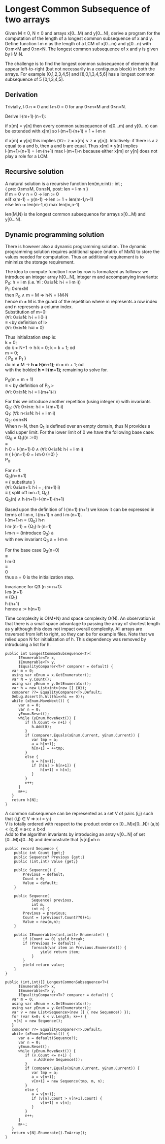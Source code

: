 # Longest Common Subsequence of two arrays

Given M &ge; 0, N &ge; 0 and arrays x\[0...M) and y\[0...N), derive a program for the computation of the length of a longest common subsequence of x and y. 
Define function l&#8729;m&#8729;n as the length of a LCM of x\[0...m) and y\[0...n) with 0&le;m&lt;M and 0&le;n&lt;N.
The longest common subsequence of x and y is given by l&#8729;M&#8729;N. 

The challenge is to find the longest common subsequence of elements that appear left-to-right (but not necessarily in a contiguous block) in both the arrays. For example \[0,1,2,3,4,5\] and \[8,0,1,3,4,5,6\] has a longest common subsequence of 5 \[0,1,3,4,5\]. 

## Derivation

Trivially, l&#8729;0&#8729;n = 0 and l&#8729;m&#8729;0 = 0 for any 0&le;m&lt;M and 0&le;n&lt;N.

Derive l&#8729;(m+1)&#8729;(n+1): 

if x\[m\] = y\[n\] then every common subsequence of x\[0...m) and y\[0...n) can be extended with x\[m\] so l&#8729;(m+1)&#8729;(n+1) = 1 + l&#8729;m&#8729;n

if x\[m\] &ne; y\[n\] this implies (&forall;z:: z &ne; x\[m\] &or; z &ne; y\[n\]). Intuitively: if there is a z equal to a and b, then a and b are equal. Thus  x\[m\] &ne; y\[n\] implies  l&#8729;(m+1)&#8729;(n+1) =  l&#8729;m&#8729;(n+1) max  l&#8729;(m+1)&#8729;n because either x\[m\] or y\[n\] does not play a role for a LCM.

## Recursive solution

A natural solution is a recursive function len(m,n:int) : int ;<br/>
{ pre: 0&le;m&le;M, 0&le;n&le;N, post: len = l&#8729;m&#8729;n }<br/>
if m = 0 &or; n = 0 -> len := 0<br/>
elif x(m-1) = y(n-1) -> len := 1 + len(m-1,n-1)<br/>
else len := len(m-1,n) max len(m,n-1)<br/>
    
len(M,N) is the longest common subsequence for arrays x\[0...M) and y\[0...N).

## Dynamic programming solution

There is however also a dynamic programming solution. The dynamic programming solution requires additional space (matrix of MxN) to store the values needed for computation. Thus an additional requirement is to minimize the storage requirement.

The idea to compute function l row by row is formalized as follows: we introduce an integer array h\[0...N], integer m and accompanying invariants:<br />
P<sub>0</sub>: h = l&#8729;m (i.e. &forall;i : 0&le;i&le;N: h&#8729;i = l&#8729;m&#8729;i))<br/>
P<sub>1</sub>: 0&le;m&le;M<br/>
then P<sub>0</sub> &and; m = M => h&#8729;N = l&#8729;M&#8729;N<br/>
hence m &ne; M is the guard of the repetition where m represents a row index and n represents a column index.<br/>
Substitution of m=0: <br/>
(&forall;i: 0&le;i&le;N: h&#8729;i = l&#8729;0&#8729;i)<br/>
&equiv; \<by definition of l\><br/>
(&forall;i: 0&le;i&le;N: h&equiv;i = 0)

Thus initialization step is:<br/>
k = 0;<br/>
do k &ne; N+1 -> h&#8729;k = 0; k = k + 1; od<br/>
m  = 0;<br/>
{ P<sub>0</sub> &and; P<sub>1</sub> }<br/>
do m &ne; M -> <b>h = l&#8729;(m+1);</b> m = m + 1; od<br/>
with the bolded <b>h = l&#8729;(m+1);</b> remaining to solve for.

P<sub>0</sub>(m = m + 1)<br/>
&equiv; \< by definition of P<sub>0</sub> \><br/>
(&forall;i: 0&le;i&le;N: h&#8729;i = l&#8729;(m+1)&#8729;i)<br/>

For this we introduce another repetition (using integer n) with invariants<br/>
Q<sub>0</sub>: (&forall;i: 0&le;i&le;n: h&#8729;i = l&#8729;(m+1)&#8729;i)<br/>
Q<sub>1</sub>: (&forall;i: n<i&le;N: h&#8729;i = l&#8729;m&#8729;i)<br/>
Q<sub>2</sub>: o&le;n&le;N<br/>
When n=N, then Q<sub>1</sub> is defined over an empty domain, thus N provides a valid upper limit. For the lower limit of 0 we have the following base case:<br/>
(Q<sub>0</sub> &and; Q<sub>1</sub>)(n :=0)<br/>
&equiv; <br/>
h&#8729;0 = l&#8729;(m+1)&#8729;0 &and; (&forall;i: 0<i&le;N: h&#8729;i = l&#8729;m&#8729;i)<br/>
&equiv;  \{ l&#8729;(m+1)&#8729;0 = l&#8729;m&#8729;0 (=0) \}<br/>
P<sub>0</sub>

For n+1:<br/>
Q<sub>0</sub>(n=n+1)<br/>
&equiv; \{ substitute \}<br/>
(&forall;i: 0&le;i&le;n+1: h&#8729;i = ;&#8729;(m+1)&#8729;i)<br/>
&equiv; \{ split off i=n+1, Q<sub>0</sub>\}<br/>
Q<sub>0</sub>(n) &and; h&#8729;(n+1)=l&#8729;(m+1)&#8729;(n+1)<br/>

Based upon the definition of l&#8729;(m+1)&#8729;(n+1) we know it can be expressed in terms of l&#8729;m&#8729;n, l&#8729;(m+1)&#8729;n and l&#8729;m&#8729;(n+1).<br/>
l&#8729;(m+1)&#8729;n = {Q<sub>0</sub>} h&#8729;n<br/>
l&#8729;m&#8729;(n+1) = {Q<sub>1</sub>} h&#8729;(n+1)<br/>
l&#8729;m&#8729;n = {introduce Q<sub>3</sub>} a<br/>
with new invariant Q<sub>3</sub> a = l&#8729;m&#8729;n<br/>

For the base case Q<sub>3</sub>(n=0)<br/>
&equiv;<br/>
l&#8729;m&#8729;0<br/>
&equiv;<br/>
0</br>
thus a = 0 is the initialization step. 

Invariance for Q3 (n := n+1):<br/>
l&#8729;m&#8729;(n+1)<br/>
&equiv; {Q<sub>1</sub>}<br/>
h&#8729;(n+1)<br/>
hence a := h(n+1)

Time complexity is O(M\*N) and space complexity O(N). An observation is that there is a small space advantage to passing the array of shortest length as y although this does not impact overall complexity. All arrays are traversed from left to right, so they can be for example files. Note that we relied upon N for initialization of h. This dependency was removed by introducing a list for h.


```csharpTime 
public int LongestCommonSubsequence<T>(
      IEnumerable<T> x, 
      IEnumerable<T> y, 
      IEqualityComparer<T>? comparer = default) {
   var m = 0;
   using var xEnum = x.GetEnumerator();
   var N = y.Count();
   using var yEnum = y.GetEnumerator();
   var h = new List<int>(new [] {0});
   comparer ??= EqualityComparer<T>.Default;
   Debug.Assert(h.All(hi=>hi == 0)); 
   while (xEnum.MoveNext()) {
      var a = 0;
      var n = 0;
      yEnum.Reset();
      while (yEnum.MoveNext()) {
         if (h.Count <= n+1) {
            h.Add(0);
         }
         if (comparer.Equals(xEnum.Current, yEnum.Current)) {
            var tmp = a;
            a = h[n+1];
            h[n+1] = ++tmp;
         }
         else {
            a = h[n+1];
            if (h[n] > h[n+1]) {
                h[n+1] = h[n];
            }
         }
         n++;
      }
      m++;
   }
   return h[N]; 
}
```

A common subsequence can be represented as a set V of pairs (i,j) such that (i,j) &isin; V => x&#8729;i = y&#8729;j<br/>
V is totally ordered with respect to the product order on \[0...M)x\[0...N): (a,b) < (c,d) &equiv; a<c &and; b<d<br/>
Add to the algorithm invariants by introducing an array v\[0...N] of set \[0...M)x\[0...N) and demonstrate that |v\[n]|=h&#8729;n<br/>


```csharpTime 
public record Sequence {
    public int Count {get;}
    public Sequence? Previous {get;}
    public (int,int) Value {get;}
    
    public Sequence() {
        Previous = default;
        Count = 0;
        Value = default;
    }
    
    public Sequence(
            Sequence? previous,
            int m,
            int n) {
        Previous = previous;
        Count = (previous?.Count??0)+1;
        Value = new(m,n);
    }
        
    public IEnumerable<(int,int)> Enumerate() {
        if (Count == 0) yield break;
        if (Previous != default) {
            foreach(var item in Previous.Enumerate()) {
                yield return item;
            }
        }
        yield return value;
    }
}

public (int,int)[] LongestCommonSubsequence<T>(
      IEnumerable<T> x, 
      IEnumerable<T> y, 
      IEqualityComparer<T>? comparer = default) {
   var m = 0;
   using var xEnum = x.GetEnumerator();
   using var yEnum = y.GetEnumerator();
   var v = new List<Sequence>(new [] { new Sequence() });
   for (var k=0; k < v.Length; k++) {
    v[k] = new Sequence();
   }
   comparer ??= EqualityComparer<T>.Default;
   while (xEnum.MoveNext()) {
      var a = default(Sequence?);
      var n = 0;
      yEnum.Reset();
      while (yEnum.MoveNext()) {
         if (v.Count <= n+1) {
             v.Add(new Sequence());
         }
         if (comparer.Equals(xEnum.Current, yEnum.Current)) {
            var tmp = a;
            a = v[n+1];
            v[n+1] = new Sequence(tmp, m, n);
         }
         else {
            a = v[n+1];
            if (v[n].Count > v[n+1].Count) {
                v[n+1] = v[n];
            }
         }
         n++;
      }
      m++;
   }
   return v[N].Enumerate().ToArray(); 
}
```


